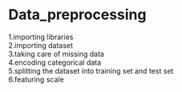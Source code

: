 # Data_preprocessing
1.importing libraries<br>
2.importing dataset<br>
3.taking care of missing data<br>
4.encoding categorical data<br>
5.splitting the dataset into training set and test set<br>
6.featuring scale<br>
